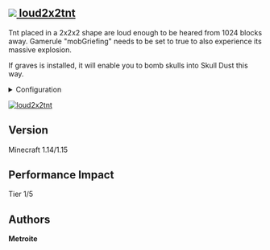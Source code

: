 ## [<img src="https://i.imgur.com/BjfNPDg.gif"> loud2x2tnt](https://download.metroite.de/#/home?url=https://github.com/Metroite/datapacks/tree/1.14/loud2x2tnt&rootDirectory=false)

Tnt placed in a 2x2x2 shape are loud enough to be heared from 1024 blocks away. Gamerule "mobGriefing" needs to be set to true to also experience its massive explosion.

If graves is installed, it will enable you to bomb skulls into Skull Dust this way.

<details>
<summary>Configuration</summary>
<br>

If you want to make *Skull Dust* only obtainable through explosions set *$noskulldustfromgraves$* in *l2t.storeboard* to 1 (0 is default): `scoreboard players set $noskulldustfromgraves$ l2t.storeboard 0`

</details>


<a href="https://download.metroite.de/#/home?url=https://github.com/Metroite/datapacks/tree/1.14/loud2x2tnt&rootDirectory=false" rel="BoOOooM">![loud2x2tnt](loud2x2tnt.png?raw=true "BoOOooM")</a>

## Version

Minecraft 1.14/1.15

## Performance Impact

Tier 1/5

## Authors

**Metroite**
